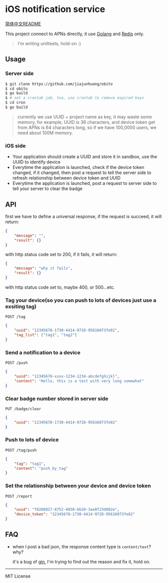 # iOS notification service

[简体中文README](./README.zh.md)

This project connect to APNs directly, it use [Golang](https://golang.org/) and [Redis](https://redis.io/) only.

> I'm writing unittests, hold-on :)

## Usage

### Server side

```bash
$ git clone https://github.com/jiajunhuang/obito
$ cd obito
$ go build
$ # set a crontab job, too, use crontab to remove expired keys
$ cd cron
$ go build
```

> currently we use UUID + project name as key, it may waste some memory,
> for example, UUID is 36 characters, and device token get from APNs
> is 64 characters long, so if we have 100,0000 users, we need about 100M
> memory.

### iOS side

- Your application should create a UUID and store it in sandbox, use the UUID to identify device
- Everytime the application is launched, check if the device token changed, if it changed, then post a request to tell the server side to refresh relationship between device token and UUID
- Everytime the application is launched, post a request to server side to tell your server to clear the badge

## API

first we have to define a universal response, if the request is succeed, it will return:

```json
{
    "message": "",
    "result": {}
}
```

with http status code set to 200, if it fails, it will return:

```json
{
    "message": "why it fails",
    "result": {}
}
```

with http status code set to, maybe 400, or 500...etc.

### Tag your device(so you can push to lots of devices just use a exsiting tag)

`POST /tag`

```json
{
    "uuid": "12345678-1730-4414-9728-95616073fe82",
    "tag_list": ["tag1", "tag2"]
}
```

### Send a notification to a device

`POST /push`

```json
{
    "uuid": "12345678-xxxx-1234-1234-abcdefghijkl",
    "content": "Hello, this is a test with very long somewhat"
}
```

### Clear badge number stored in server side

`PUT /badge/clear`

```json
{
    "uuid": "12345678-1730-4414-9728-95616073fe82"
}
```

### Push to lots of device

`POST /tag/push`

```json
{
    "tag": "tag1",
    "content": "push_by_tag"
}
```

### Set the relationship between your device and device token

`POST /report`

```json
{
    "uuid": "f8206027-8752-4850-bb20-3ae0f23d082e",
    "device_token": "12345678-1730-4414-9728-95616073fe82"
}
```

## FAQ

- when I post a bad json, the response content type is `content/text`? why?

    it's a bug of [gin](https://github.com/gin-gonic/gin/issues/633), I'm trying to find out the reason and fix it, hold on.

-------------------

MIT License
